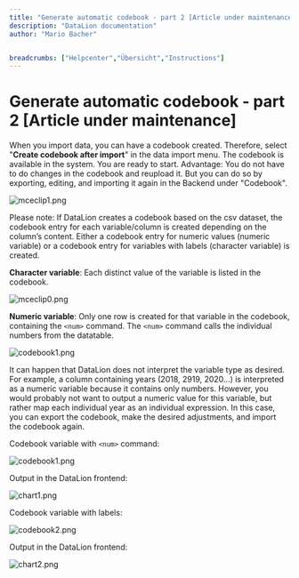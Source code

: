```yaml
---
title: "Generate automatic codebook - part 2 [Article under maintenance]"
description: "DataLion documentation"
author: "Mario Bacher"


breadcrumbs: ["Helpcenter","Übersicht","Instructions"]
---
```


# Generate automatic codebook - part 2 [Article under maintenance]

When you import data, you can have a codebook created. Therefore, select "**Create codebook after import**" in the data import menu. The codebook is available in the system. You are ready to start. Advantage: You do not have to do changes in the codebook and reupload it. But you can do so by exporting, editing, and importing it again in the Backend under "Codebook".

![mceclip1.png](/img/87588908.png)

Please note: If DataLion creates a codebook based on the csv dataset, the codebook entry for each variable/column is created depending on the column’s content. Either a codebook entry for numeric values (numeric variable) or a codebook entry for variables with labels (character variable) is created.

**Character variable**: Each distinct value of the variable is listed in the codebook.

![mceclip0.png](/img/87588915.png)

**Numeric variable**: Only one row is created for that variable in the codebook, containing the `<num>` command. The `<num>` command calls the individual numbers from the datatable.

![codebook1.png](/img/87588921.png)

It can happen that DataLion does not interpret the variable type as desired. For example, a column containing years (2018, 2919, 2020...) is interpreted as a numeric variable because it contains only numbers. However, you would probably not want to output a numeric value for this variable, but rather map each individual year as an individual expression. In this case, you can export the codebook, make the desired adjustments, and import the codebook again.

Codebook variable with `<num>` command:

![codebook1.png](/img/87588921.png)

Output in the DataLion frontend:

![chart1.png](/img/87588938.png)

Codebook variable with labels:

![codebook2.png](/img/87588944.png)

Output in the DataLion frontend:

![chart2.png](/img/87588950.png)
